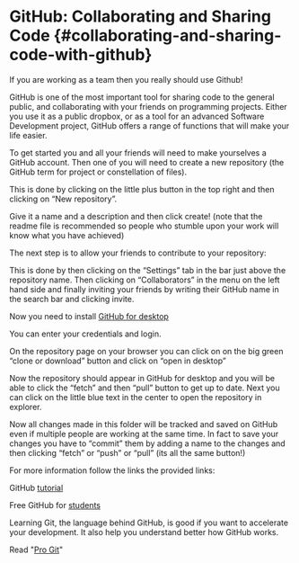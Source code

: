 # GitHub: Collaborating and Sharing Code {#collaborating-and-sharing-code-with-github}

If you are working as a team then you really should use Github!

GitHub is one of the most important tool for sharing code to the general public, and collaborating with your friends on programming projects. Either you use it as a public dropbox, or as a tool for an advanced Software Development project, GitHub offers a range of functions that will make your life easier.

To get started you and all your friends will need to make yourselves a GitHub account. Then one of you will need to create a new repository \(the GitHub term for project or constellation of files\).

This is done by clicking on the little plus button in the top right and then clicking on “New repository”.

Give it a name and a description and then click create! \(note that the readme file is recommended so people who stumble upon your work will know what you have achieved\)

The next step is to allow your friends to contribute to your repository:

This is done by then clicking on the “Settings” tab in the bar just above the repository name. Then clicking on “Collaborators” in the menu on the left hand side and finally inviting your friends by writing their GitHub name in the search bar and clicking invite.

Now you need to install [GitHub for desktop](https://desktop.github.com/)

You can enter your credentials and login.

On the repository page on your browser you can click on on the big green “clone or download” button and click on “open in desktop”

Now the repository should appear in GitHub for desktop and you will be able to click the “fetch” and then “pull” button to get up to date. Next you can click on the little blue text in the center to open the repository in explorer.

Now all changes made in this folder will be tracked and saved on GitHub even if multiple people are working at the same time. In fact to save your changes you have to “commit” them by adding a name to the changes and then clicking “fetch” or “push” or “pull” \(its all the same button!\)

For more information follow the links the provided links:

GitHub [tutorial](https://guides.github.com/activities/hello-world/)

Free GitHub for [students](https://education.github.com/pack)

Learning Git, the language behind GitHub, is good if you want to accelerate your development. It also help you understand better how GitHub works.

Read "[Pro Git](https://git-scm.com/book/en/v2)"

